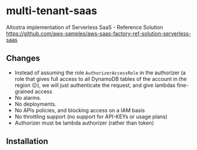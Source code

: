 # multi-tenant-saas
Altostra implementation of Serverless SaaS -
Reference Solution https://github.com/aws-samples/aws-saas-factory-ref-solution-serverless-saas

## Changes

- Instead of assuming the role `AuthorizerAccessRole` in the authorizer (a role that gives
full access to all DynamoDB tables of the account in the region 😖), we will just
authenticate the request, and give lambdas fine-grained access
- No alarms. 
- No deployments.
- No APIs policies, and blocking access on a IAM basis
- No throttling support (no support for API-KEYs or usage plans)
- Authorizer must be lambda authorizer (rather than token)

## Installation


